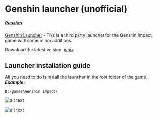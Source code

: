 # Genshin launcher (unofficial)
##### [Russian](https://github.com/GenshinLauncher/genshin-launcher/blob/master/readme.md)

[Genshin Launcher](https://github.com/GenshinLauncher/genshin-launcher) - This is a third party launcher for the Genshin Impact game with some minor additions.

Download the latest version: [*клик*](https://github.com/GenshinLauncher/genshin-launcher/releases)

## Launcher installation guide
All you need to do is install the launcher in the root folder of the game. **_Example:_**
```
D:\games\Genshin Impact\
```
![alt text](https://i.postimg.cc/8zQ27LKk/image.png)

![alt text](https://i.postimg.cc/sg3Rnpp6/image.png)

